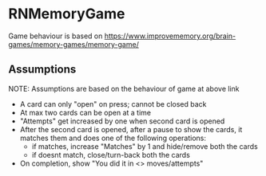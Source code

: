 # RNMemoryGame

Game behaviour is based on https://www.improvememory.org/brain-games/memory-games/memory-game/

## Assumptions

NOTE: Assumptions are based on the behaviour of game at above link

- A card can only "open" on press; cannot be closed back
- At max two cards can be open at a time
- "Attempts" get increased by one when second card is opened
- After the second card is opened, after a pause to show the cards, it matches them and does one of the following operations:
  - if matches, increase "Matches" by 1 and hide/remove both the cards
  - if doesnt match, close/turn-back both the cards
- On completion, show "You did it in <> moves/attempts"
